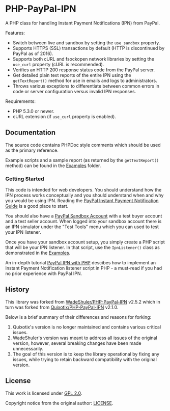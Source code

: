 PHP-PayPal-IPN
==============

A PHP class for handling Instant Payment Notifications (IPN) from PayPal.

Features:

* Switch between live and sandbox by setting the `use_sandbox` property.
* Supports HTTPS (SSL) transactions by default (HTTP is discontinued by PayPal as of 2016).
* Supports both cURL and fsockopen network libraries by setting the `use_curl` property (cURL is recommended).
* Verifies an HTTP 200 response status code from the PayPal server.
* Get detailed plain text reports of the entire IPN using the `getTextReport()` method for use in emails and logs to administrators.
* Throws various exceptions to differentiate between common errors in code or server configuration versus invalid IPN responses.

Requirements:

* PHP 5.3.0 or newer.
* cURL extension (if `use_curl` property is enabled).

Documentation
-------------

The source code contains PHPDoc style comments which should be used as the primary reference.

Example scripts and a sample report (as returned by the `getTextReport()` method) can be found in the [Examples](examples/) folder.

### Getting Started

This code is intended for web developers. You should understand how the IPN process works conceptually and you should understand when and why you would be using IPN. Reading the [PayPal Instant Payment Notification Guide][1] is a good place to start.

You should also have a [PayPal Sandbox Account][2] with a test buyer account and a test seller account. When logged into your sandbox account there is an IPN simulator under the "Test Tools" menu which you can used to test your IPN listener.

Once you have your sandbox account setup, you simply create a PHP script that will be your IPN listener. In that script, use the `IpnListener()` class as demonstrated in the [Examples](examples/).

An in-depth tutorial [PayPal IPN with PHP](http://www.micahcarrick.com/paypal-ipn-with-php.html) descibes how to implement an Instant Payment Notification listener script in PHP - a must-read if you had no prior experience with PayPal IPN.

[1]: https://cms.paypal.com/cms_content/US/en_US/files/developer/IPNGuide.pdf
[2]: https://developer.paypal.com

History
-------

This library was forked from [WadeShuler/PHP-PayPal-IPN](https://github.com/WadeShuler/PHP-PayPal-IPN) v2.5.2 which in turn was forked from [Quixotix/PHP-PayPal-IPN](https://github.com/Quixotix/PHP-PayPal-IPN) v2.1.0.

Below is a brief summary of their differences and reasons for forking:

1. Quixotix's version is no longer maintained and contains various critical issues.
2. WadeShuler's version was meant to address all issues of the original version, however, several breaking changes have been made unnecessarily.
3. The goal of this version is to keep the library operational by fixing any issues, while trying to retain backward compatibility with the original version.


License
-------

This work is licensed under [GPL 2.0](http://choosealicense.com/licenses/gpl-2.0/).

Copyright notice from the original author: [LICENSE](LICENSE).